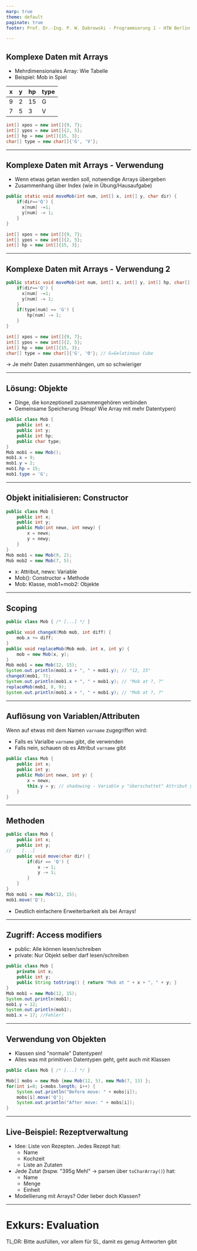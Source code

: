 ```yaml
---
marp: true
theme: default
paginate: true
footer: Prof. Dr.-Ing. P. W. Dabrowski - Programmierung 1 - HTW Berlin

---
```


## Komplexe Daten mit Arrays

* Mehrdimensionales Array: Wie Tabelle
* Beispiel: Mob in Spiel

| x | y | hp | type |
|---|---|----|---|
| 9 | 2 | 15 | G |
| 7 | 5 |  3 | V |

```java
int[] xpos = new int[]{9, 7};
int[] ypos = new int[]{2, 5};
int[] hp = new int[]{15, 3};
char[] type = new char[]{'G', 'V'};
```

---

## Komplexe Daten mit Arrays - Verwendung

* Wenn etwas getan werden soll, notwendige Arrays übergeben
* Zusammenhang über Index (wie in Übung/Hausaufgabe)

```java
public static void moveMob(int num, int[] x, int[] y, char dir) {
    if(dir=='Q') {
      x[num] -=1;
      y[num] -= 1;
    }
}

int[] xpos = new int[]{9, 7};
int[] ypos = new int[]{2, 5};
int[] hp = new int[]{15, 3};
```

---

## Komplexe Daten mit Arrays - Verwendung 2

```java
public static void moveMob(int num, int[] x, int[] y, int[] hp, char[] type, char dir) {
    if(dir=='Q') {
      x[num] -=1;
      y[num] -= 1;
    }
    if(type[num] == 'G') {
        hp[num] -= 1;
    }
}

int[] xpos = new int[]{9, 7};
int[] ypos = new int[]{2, 5};
int[] hp = new int[]{15, 3};
char[] type = new char[]{'G', 'O'}; // G=Gelatinous Cube
```
-> Je mehr Daten zusammenhängen, um so schwieriger

---

## Lösung: Objekte

* Dinge, die konzeptionell zusammengehören verbinden
* Gemeinsame Speicherung (Heap! Wie Array mit mehr Datentypen)

```java
public class Mob {
    public int x;
    public int y;
    public int hp;
    public char type;
}
Mob mob1 = new Mob();
mob1.x = 9;
mob1.y = 2;
mob1.hp = 15;
mob1.type = 'G';
```

---

## Objekt initialisieren: Constructor

```java
public class Mob {
    public int x;
    public int y;
    public Mob(int newx, int newy) {
        x = newx;
        y = newy;
    }
}
Mob mob1 = new Mob(9, 2);
Mob mob2 = new Mob(7, 5);
```

* x: Attribut, newx: Variable
* Mob(): Constructor + Methode
* Mob: Klasse, mob1+mob2: Objekte

---

## Scoping

```java
public class Mob { /* [...] */ }

public void changeX(Mob mob, int diff) {
    mob.x += diff;
}
public void replaceMob(Mob mob, int x, int y) {
    mob = new Mob(x, y);
}
Mob mob1 = new Mob(12, 15);
System.out.println(mob1.x + ", " + mob1.y); // "12, 15"
changeX(mob1, 7);
System.out.println(mob1.x + ", " + mob1.y); // "Mob at ?, ?"
replaceMob(mob1, 8, 9);
System.out.println(mob1.x + ", " + mob1.y); // "Mob at ?, ?"
```

---

## Auflösung von Variablen/Attributen

Wenn auf etwas mit dem Namen `varname` zugegriffen wird:
* Falls es Varialbe `varname` gibt, die verwenden
* Falls nein, schauen ob es Attribut `varname` gibt

```java
public class Mob {
    public int x;
    public int y;
    public Mob(int newx, int y) {
        x = newx;
        this.y = y; // shadowing - Variable y "überschattet" Attribut y
    }
}
```

---

## Methoden

```java
public class Mob {
    public int x;
    public int y;
//    [...]
    public void move(char dir) {
        if(dir == 'Q') {
            x -= 1;
            y -= 1;
        }
    }
}
Mob mob1 = new Mob(12, 15);
mob1.move('Q');
```
* Deutlich einfachere Erweiterbarkeit als bei Arrays!

---

## Zugriff: Access modifiers

* public: Alle können lesen/schreiben
* private: Nur Objekt selber darf lesen/schreiben

```java
public class Mob {
    private int x;
    public int y;
    public String toString() { return "Mob at " + x + ", " + y; }
}
Mob mob1 = new Mob(12, 15);
System.out.println(mob1);
mob1.y = 12;
System.out.println(mob1);
mob1.x = 17; //Fehler!
```

---

## Verwendung von Objekten

* Klassen sind "normale" Datentypen!
* Alles was mit primitiven Datentypen geht, geht auch mit Klassen

```java
public class Mob { /* [...] */ }

Mob[] mobs = new Mob {new Mob(12, 5), new Mob(7, 13) };
for(int i=0; i<mobs.length; i++) {
    System.out.println("Before move: " + mobs[i]);
    mobs[i].move('Q');
    System.out.println("After move: " + mobs[i]);
}
```

---

## Live-Beispiel: Rezeptverwaltung

* Idee: Liste von Rezepten. Jedes Rezept hat:
    * Name
    * Kochzeit
    * Liste an Zutaten
* Jede Zutat (bspw. "395g Mehl" -> parsen über `toCharArray()`) hat:
    * Name
    * Menge
    * Einheit
* Modellierung mit Arrays? Oder lieber doch Klassen?

---

<!--
_class: lead
-->

# Exkurs: Evaluation

TL;DR: Bitte ausfüllen, vor allem für SL, damit es genug Antworten gibt
